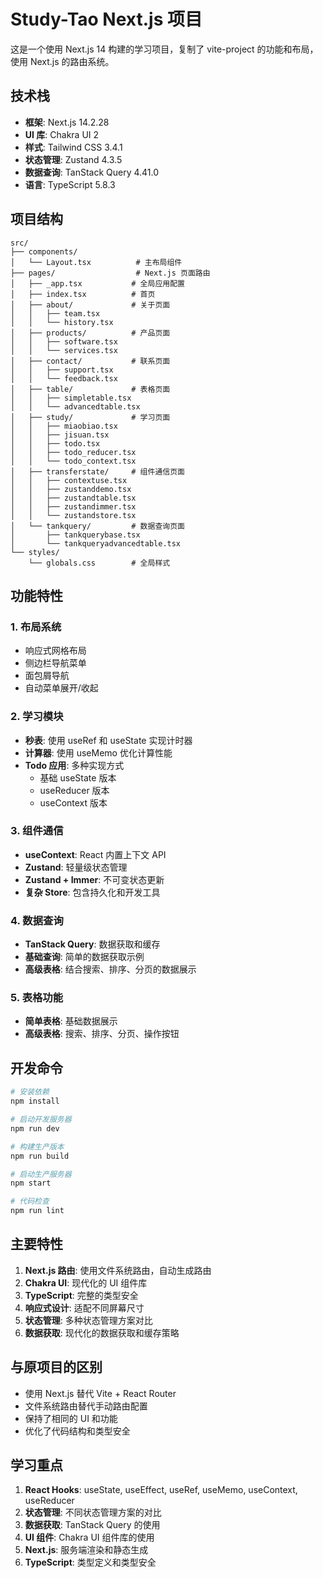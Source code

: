# Study-Tao Next.js 项目

这是一个使用 Next.js 14 构建的学习项目，复制了 vite-project 的功能和布局，使用 Next.js 的路由系统。

## 技术栈

- **框架**: Next.js 14.2.28
- **UI 库**: Chakra UI 2
- **样式**: Tailwind CSS 3.4.1
- **状态管理**: Zustand 4.3.5
- **数据查询**: TanStack Query 4.41.0
- **语言**: TypeScript 5.8.3

## 项目结构

```
src/
├── components/
│   └── Layout.tsx          # 主布局组件
├── pages/                  # Next.js 页面路由
│   ├── _app.tsx           # 全局应用配置
│   ├── index.tsx          # 首页
│   ├── about/             # 关于页面
│   │   ├── team.tsx
│   │   └── history.tsx
│   ├── products/          # 产品页面
│   │   ├── software.tsx
│   │   └── services.tsx
│   ├── contact/           # 联系页面
│   │   ├── support.tsx
│   │   └── feedback.tsx
│   ├── table/             # 表格页面
│   │   ├── simpletable.tsx
│   │   └── advancedtable.tsx
│   ├── study/             # 学习页面
│   │   ├── miaobiao.tsx
│   │   ├── jisuan.tsx
│   │   ├── todo.tsx
│   │   ├── todo_reducer.tsx
│   │   └── todo_context.tsx
│   ├── transferstate/     # 组件通信页面
│   │   ├── contextuse.tsx
│   │   ├── zustanddemo.tsx
│   │   ├── zustandtable.tsx
│   │   ├── zustandimmer.tsx
│   │   └── zustandstore.tsx
│   └── tankquery/         # 数据查询页面
│       ├── tankquerybase.tsx
│       └── tankqueryadvancedtable.tsx
└── styles/
    └── globals.css        # 全局样式
```

## 功能特性

### 1. 布局系统
- 响应式网格布局
- 侧边栏导航菜单
- 面包屑导航
- 自动菜单展开/收起

### 2. 学习模块
- **秒表**: 使用 useRef 和 useState 实现计时器
- **计算器**: 使用 useMemo 优化计算性能
- **Todo 应用**: 多种实现方式
  - 基础 useState 版本
  - useReducer 版本
  - useContext 版本

### 3. 组件通信
- **useContext**: React 内置上下文 API
- **Zustand**: 轻量级状态管理
- **Zustand + Immer**: 不可变状态更新
- **复杂 Store**: 包含持久化和开发工具

### 4. 数据查询
- **TanStack Query**: 数据获取和缓存
- **基础查询**: 简单的数据获取示例
- **高级表格**: 结合搜索、排序、分页的数据展示

### 5. 表格功能
- **简单表格**: 基础数据展示
- **高级表格**: 搜索、排序、分页、操作按钮

## 开发命令

```bash
# 安装依赖
npm install

# 启动开发服务器
npm run dev

# 构建生产版本
npm run build

# 启动生产服务器
npm start

# 代码检查
npm run lint
```

## 主要特性

1. **Next.js 路由**: 使用文件系统路由，自动生成路由
2. **Chakra UI**: 现代化的 UI 组件库
3. **TypeScript**: 完整的类型安全
4. **响应式设计**: 适配不同屏幕尺寸
5. **状态管理**: 多种状态管理方案对比
6. **数据获取**: 现代化的数据获取和缓存策略

## 与原项目的区别

- 使用 Next.js 替代 Vite + React Router
- 文件系统路由替代手动路由配置
- 保持了相同的 UI 和功能
- 优化了代码结构和类型安全

## 学习重点

1. **React Hooks**: useState, useEffect, useRef, useMemo, useContext, useReducer
2. **状态管理**: 不同状态管理方案的对比
3. **数据获取**: TanStack Query 的使用
4. **UI 组件**: Chakra UI 组件库的使用
5. **Next.js**: 服务端渲染和静态生成
6. **TypeScript**: 类型定义和类型安全
